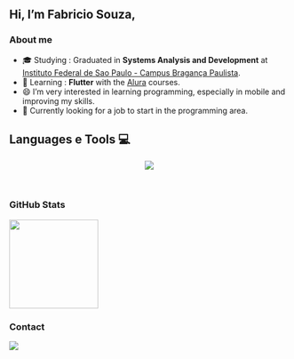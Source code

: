 ## Hi, I’m Fabricio Souza, 
<h3> About me </h3>

- 🎓 Studying : Graduated in **Systems Analysis and Development** at <a href="https://bra.ifsp.edu.br/"> Instituto Federal de Sao Paulo - Campus Bragança Paulista</a>.
- 🌱 Learning : **Flutter** with the <a href="https://www.alura.com.br">Alura</a> courses.
- 😄 I’m very interested in learning programming, especially in mobile and improving my skills.
- 🔭 Currently looking for a job to start in the programming area.
 ##

 ## Languages e Tools 💻
<div style="display: inline">
 <p align="center">
  <a href="https://skillicons.dev">
    <img src="https://skillicons.dev/icons?i=dart,flutter,github,docker,html,css,js" />
  </a>
</p>
</div><br/>
   
 <h3> GitHub Stats </h3>
  <img height="160cm" src="https://github-readme-stats.vercel.app/api/top-langs/?username=Fabricio-SM&layout=compact&langs_count=7&theme=midnight-purple"/>
</div>
  
 <h3> Contact </h3> 
   <a href="https://www.linkedin.com/in/fabricio-souza-521260184/" target="_blank"><img src="https://img.shields.io/badge/-LinkedIn-%230077B5?style=for-the-badge&logo=linkedin&logoColor=black" target="_blank"></a>
 </div>
